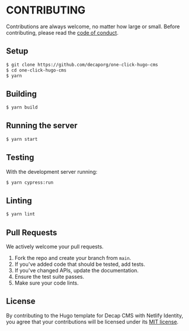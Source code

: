 # CONTRIBUTING

Contributions are always welcome, no matter how large or small. Before contributing,
please read the [code of conduct](CODE_OF_CONDUCT.md).

## Setup

```sh
$ git clone https://github.com/decaporg/one-click-hugo-cms
$ cd one-click-hugo-cms
$ yarn
```

## Building

```sh
$ yarn build
```

## Running the server

```sh
$ yarn start
```

## Testing

With the development server running:

```sh
$ yarn cypress:run
```

## Linting

```sh
$ yarn lint
```

## Pull Requests

We actively welcome your pull requests.

1. Fork the repo and create your branch from `main`.
2. If you've added code that should be tested, add tests.
3. If you've changed APIs, update the documentation.
4. Ensure the test suite passes.
5. Make sure your code lints.

## License

By contributing to the Hugo template for Decap CMS with Netlify Identity,
you agree that your contributions will be licensed
under its [MIT license](LICENSE).

